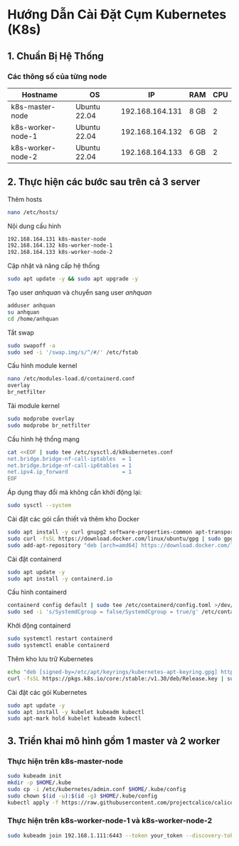 # Hướng Dẫn Cài Đặt Cụm Kubernetes (K8s)

## 1. Chuẩn Bị Hệ Thống

### Các thông số của từng node

| Hostname      | OS            | IP              | RAM  | CPU |
|--------------|--------------|----------------|----------------|----------------|
| k8s-master-node | Ubuntu 22.04 | 192.168.164.131  | 8 GB             | 2              |
| k8s-worker-node-1 | Ubuntu 22.04 | 192.168.164.132  | 6 GB             | 2              |
| k8s-worker-node-2 | Ubuntu 22.04 | 192.168.164.133  | 6 GB             | 2              |

## 2. Thực hiện các bước sau trên cả 3 server
Thêm hosts
```sh
nano /etc/hosts/
```
Nội dung cấu hình
```sh
192.168.164.131 k8s-master-node
192.168.164.132 k8s-worker-node-1
192.168.164.133 k8s-worker-node-2
```
Cập nhật và nâng cấp hệ thống
```sh
sudo apt update -y && sudo apt upgrade -y
```
Tạo user *anhquan* và chuyển sang user *anhquan*
```sh
adduser anhquan
su anhquan
cd /home/anhquan
```
Tắt swap
```sh
sudo swapoff -a
sudo sed -i '/swap.img/s/^/#/' /etc/fstab
```
Cấu hình module kernel

```sh
nano /etc/modules-load.d/containerd.conf
overlay
br_netfilter
```
Tải module kernel

```sh
sudo modprobe overlay
sudo modprobe br_netfilter
```

Cấu hình hệ thống mạng
```sh
cat <<EOF | sudo tee /etc/sysctl.d/k8kubernetes.conf
net.bridge.bridge-nf-call-iptables  = 1
net.bridge.bridge-nf-call-ip6tables = 1
net.ipv4.ip_forward                 = 1
EOF
```

Áp dụng thay đổi mà không cần khởi động lại:
```sh
sudo sysctl --system
```
Cài đặt các gói cần thiết và thêm kho Docker
```sh
sudo apt install -y curl gnupg2 software-properties-common apt-transport-https ca-certificates
sudo curl -fsSL https://download.docker.com/linux/ubuntu/gpg | sudo gpg --dearmour -o /etc/apt/trusted.gpg.d/docker.gpg
sudo add-apt-repository "deb [arch=amd64] https://download.docker.com/linux/ubuntu $(lsb_release -cs) stable"
```
Cài đặt containerd
```sh
sudo apt update -y
sudo apt install -y containerd.io
```

Cấu hình containerd
```sh
containerd config default | sudo tee /etc/containerd/config.toml >/dev/null 2>&1
sudo sed -i 's/SystemdCgroup = false/SystemdCgroup = true/g' /etc/containerd/config.toml
```
Khởi động containerd

```sh
sudo systemctl restart containerd
sudo systemctl enable containerd
```

Thêm kho lưu trữ Kubernetes
```sh
echo "deb [signed-by=/etc/apt/keyrings/kubernetes-apt-keyring.gpg] https://pkgs.k8s.io/core:/stable:/v1.30/deb/ /" | sudo tee /etc/apt/sources.list.d/kubernetes.list
curl -fsSL https://pkgs.k8s.io/core:/stable:/v1.30/deb/Release.key | sudo gpg --dearmor -o /etc/apt/keyrings/kubernetes-apt-keyring.gpg
```
Cài đặt các gói Kubernetes
```sh
sudo apt update -y
sudo apt install -y kubelet kubeadm kubectl
sudo apt-mark hold kubelet kubeadm kubectl
```

## 3. Triển khai mô hình gồm 1 master và 2 worker
### Thực hiện trên k8s-master-node
```sh
sudo kubeadm init
mkdir -p $HOME/.kube
sudo cp -i /etc/kubernetes/admin.conf $HOME/.kube/config
sudo chown $(id -u):$(id -g) $HOME/.kube/config
kubectl apply -f https://raw.githubusercontent.com/projectcalico/calico/v3.25.0/manifests/calico.yaml
```
### Thực hiện trên k8s-worker-node-1 và k8s-worker-node-2
```sh
sudo kubeadm join 192.168.1.111:6443 --token your_token --discovery-token-ca-cert-hash your_sha
```
